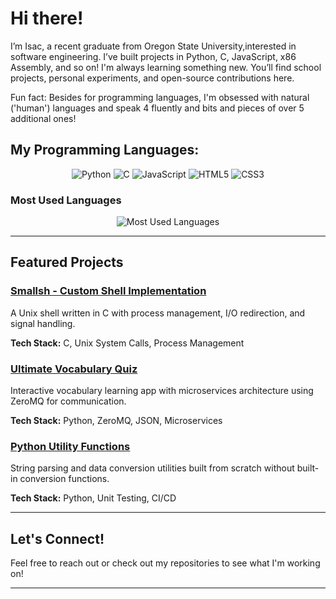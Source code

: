 # Hi there!
I’m Isac, a recent graduate from Oregon State University,interested in software engineering.
I’ve built projects in Python, C, JavaScript, x86 Assembly, and so on! I'm always learning something new.
You’ll find school projects, personal experiments, and open-source contributions here.


Fun fact: Besides for programming languages, I'm obsessed with natural ('human') languages and speak 4 fluently and bits and pieces of over 5 additional ones!

## My Programming Languages:

<p align="center">
  <img src="https://img.shields.io/badge/Python-3776AB?style=for-the-badge&logo=python&logoColor=white" alt="Python"/>
  <img src="https://img.shields.io/badge/C-00599C?style=for-the-badge&logo=c&logoColor=white" alt="C"/>
  <img src="https://img.shields.io/badge/JavaScript-F7DF1E?style=for-the-badge&logo=javascript&logoColor=black" alt="JavaScript"/>
  <img src="https://img.shields.io/badge/HTML5-E34F26?style=for-the-badge&logo=html5&logoColor=white" alt="HTML5"/>
  <img src="https://img.shields.io/badge/CSS3-1572B6?style=for-the-badge&logo=css3&logoColor=white" alt="CSS3"/>
</p>

### Most Used Languages

<p align="center">
  <img src="https://github-readme-stats.vercel.app/api/top-langs/?username=polasais&layout=compact&theme=dark&hide_border=true" alt="Most Used Languages"/>
</p>

---

## Featured Projects

### [Smallsh - Custom Shell Implementation](https://github.com/polasais/cs374-assignment4)
A Unix shell written in C with process management, I/O redirection, and signal handling.

**Tech Stack:** C, Unix System Calls, Process Management

### [Ultimate Vocabulary Quiz](https://github.com/polasais/cs361-project)
Interactive vocabulary learning app with microservices architecture using ZeroMQ for communication.

**Tech Stack:** Python, ZeroMQ, JSON, Microservices

### [Python Utility Functions](https://github.com/polasais/python-utilities)
String parsing and data conversion utilities built from scratch without built-in conversion functions.

**Tech Stack:** Python, Unit Testing, CI/CD

---

## Let's Connect!

Feel free to reach out or check out my repositories to see what I'm working on!

---
